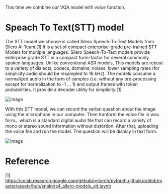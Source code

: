 This time we combine our VQA model with voice function.

# Speach To Text(STT) model
The STT model we choose is called Silero Speech-To-Text Models from Silero AI Team.[1] It is a set of compact enterprise-grade pre-trained STT Models for multiple languages. 
Silero Speech-To-Text models provide enterprise grade STT in a compact form-factor for several commonly spoken languages. Unlike conventional ASR models, 
This models are robust to a variety of dialects, codecs, domains, noises, lower sampling rates (for simplicity audio should be resampled to 16 kHz). 
The models consume a normalized audio in the form of samples (i.e. without any pre-processing except for normalization to -1 ... 1) and output frames with token probabilities. 
It provide a decoder utility for simplicity.[1]

![image](https://user-images.githubusercontent.com/90427304/144196531-d8f6258a-b01c-4b5e-a715-18fe7005da96.png)



With this STT model, we can record the verbal question about the image using the microphone in our computer. Then tranform the voice file in wav form，which is a standard digital audio file that can record a variety of mono or stereo sound information without distortion. After that, uploading the voice file and run the model. The question will be display in text form.

![image](https://user-images.githubusercontent.com/90427304/144302759-ba12869d-2689-4df7-aa12-a1b9db4a332d.png)

# Reference
[1] https://colab.research.google.com/github/pytorch/pytorch.github.io/blob/master/assets/hub/snakers4_silero-models_stt.ipynb
